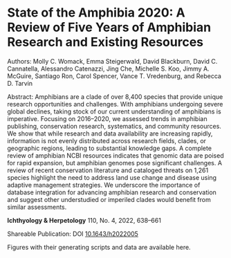 # State of the Amphibia 2020: A Review of Five Years of Amphibian Research and Existing Resources

Authors:
Molly C. Womack, Emma Steigerwald, David Blackburn, David C. Cannatella, Alessandro Catenazzi, Jing Che, Michelle S. Koo, Jimmy A. McGuire, Santiago Ron, Carol Spencer, Vance T. Vredenburg, and Rebecca D. Tarvin 

Abstract:
Amphibians are a clade of over 8,400 species that provide unique research opportunities and challenges. With amphibians undergoing severe global declines, taking stock of our current understanding of amphibians is imperative. Focusing on 2016–2020, we assessed trends in amphibian publishing, conservation research, systematics, and community resources. We show that while research and data availability are increasing rapidly, information is not evenly distributed across research fields, clades, or geographic regions, leading to substantial knowledge gaps. A complete review of amphibian NCBI resources indicates that genomic data are poised for rapid expansion, but amphibian genomes pose significant challenges. A review of recent conservation literature and cataloged threats on 1,261 species highlight the need to address land use change and disease using adaptive management strategies. We underscore the importance of database integration for advancing amphibian research and conservation and suggest other understudied or imperiled clades would benefit from similar assessments.

__Ichthyology & Herpetology__ 110, No. 4, 2022, 638–661

Shareable Publication: DOI [10.1643/h2022005](https://www.ichthyologyandherpetology.org/ihbjbb/awh2022005to542842qe) 

Figures with their generating scripts and data are available here.
